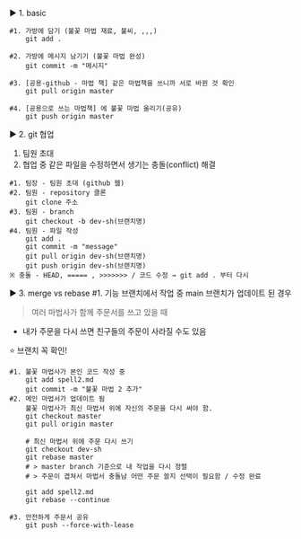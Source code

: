 ▶ 1. basic
```
#1. 가방에 담기 (불꽃 마법 재료, 불씨, ,,,)
    git add .
    
#2. 가방에 메시지 남기기 (불꽃 마법 완성)
    git commit -m "메시지"

#3. [공용-github - 마법 책] 같은 마법책을 쓰니까 서로 바뀐 것 확인
    git pull origin master

#4. [공용으로 쓰는 마법책] 에 불꽃 마법 올리기(공유)
    git push origin master
```
▶ 2. git 협업
1. 팀원 초대
2. 협업 중 같은 파일을 수정하면서 생기는 충돌(conflict) 해결

```
#1. 팀장 - 팀원 초대 (github 웹)
#2. 팀원 - repository 클론
    git clone 주소
#3. 팀원 - branch
    git checkout -b dev-sh(브랜치명)
#4. 팀원 - 파일 작성
    git add .
    git commit -m "message"
    git pull origin dev-sh(브랜치명)
    git push origin dev-sh(브랜치명)
※ 충돌 - HEAD, ===== , >>>>>>> / 코드 수정 → git add . 부터 다시
```
▶ 3. merge vs rebase
#1. 기능 브랜치에서 작업 중 main 브랜치가 업데이트 된 경우
> 여러 마법사가 함께 주문서를 쓰고 있을 때
- 내가 주문을 다시 쓰면 친구들의 주문이 사라질 수도 있음

⭐ 브랜치 꼭 확인!

```
#1. 불꽃 마법사가 본인 코드 작성 중
    git add spell2.md
    git commit -m "불꽃 마법 2 추가"
#2. 메인 마법서가 업데이트 됨
    불꽃 마법사가 최신 마법서 위에 자신의 주문을 다시 써야 함.
    git checkout master
    git pull origin master

    # 최신 마법서 위에 주문 다시 쓰기
    git checkout dev-sh
    git rebase master  
    # > master branch 기준으로 내 작업을 다시 정렬
    # > 주문이 겹쳐서 마법서 충돌남 어떤 주문 쓸지 선택이 필요함 / 수정 완료

    git add spell2.md
    git rebase --continue

#3. 안전하게 주문서 공유
    git push --force-with-lease
```
